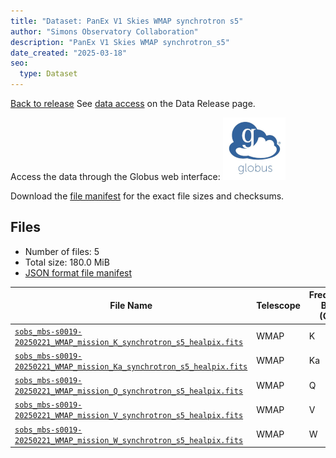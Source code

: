 ```yaml
---
title: "Dataset: PanEx V1 Skies WMAP synchrotron s5"
author: "Simons Observatory Collaboration"
description: "PanEx V1 Skies WMAP synchrotron_s5"
date_created: "2025-03-18"
seo:
  type: Dataset
---
```


[Back to release](./panexv1-wmap.html#datasets)
See [data access](./panexv1-wmap.html#data-access) on the Data Release page.

Access the data through the Globus web interface: [![Download via Globus](images/globus-logo.png)](https://app.globus.org/file-manager?origin_id=53b2a147-ae9d-4bbf-9d18-3b46d133d4bb&origin_path=%2Fpanexp_v1_wmap%2Fsynchrotron_s5%2F)

Download the [file manifest](https://g-0a470a.6b7bd8.0ec8.data.globus.org/panexp_v1_wmap/synchrotron_s5/manifest.json) for the exact file sizes and checksums.

## Files

- Number of files: 5
- Total size: 180.0 MiB
- [JSON format file manifest](https://g-0a470a.6b7bd8.0ec8.data.globus.org/panexp_v1_wmap/synchrotron_s5/manifest.json)

|                                                                                                        File Name                                                                                                        | Telescope | Frequency Band (GHz) | Pixelization |   Size   |
| ----------------------------------------------------------------------------------------------------------------------------------------------------------------------------------------------------------------------- | --------- | -------------------- | ------------ | -------- |
| [`sobs_mbs-s0019-20250221_WMAP_mission_K_synchrotron_s5_healpix.fits`](https://g-0a470a.6b7bd8.0ec8.data.globus.org/panexp_v1_wmap/synchrotron_s5/sobs_mbs-s0019-20250221_WMAP_mission_K_synchrotron_s5_healpix.fits)   | WMAP      | K                    | healpix      | 36.0 MiB |
| [`sobs_mbs-s0019-20250221_WMAP_mission_Ka_synchrotron_s5_healpix.fits`](https://g-0a470a.6b7bd8.0ec8.data.globus.org/panexp_v1_wmap/synchrotron_s5/sobs_mbs-s0019-20250221_WMAP_mission_Ka_synchrotron_s5_healpix.fits) | WMAP      | Ka                   | healpix      | 36.0 MiB |
| [`sobs_mbs-s0019-20250221_WMAP_mission_Q_synchrotron_s5_healpix.fits`](https://g-0a470a.6b7bd8.0ec8.data.globus.org/panexp_v1_wmap/synchrotron_s5/sobs_mbs-s0019-20250221_WMAP_mission_Q_synchrotron_s5_healpix.fits)   | WMAP      | Q                    | healpix      | 36.0 MiB |
| [`sobs_mbs-s0019-20250221_WMAP_mission_V_synchrotron_s5_healpix.fits`](https://g-0a470a.6b7bd8.0ec8.data.globus.org/panexp_v1_wmap/synchrotron_s5/sobs_mbs-s0019-20250221_WMAP_mission_V_synchrotron_s5_healpix.fits)   | WMAP      | V                    | healpix      | 36.0 MiB |
| [`sobs_mbs-s0019-20250221_WMAP_mission_W_synchrotron_s5_healpix.fits`](https://g-0a470a.6b7bd8.0ec8.data.globus.org/panexp_v1_wmap/synchrotron_s5/sobs_mbs-s0019-20250221_WMAP_mission_W_synchrotron_s5_healpix.fits)   | WMAP      | W                    | healpix      | 36.0 MiB |
